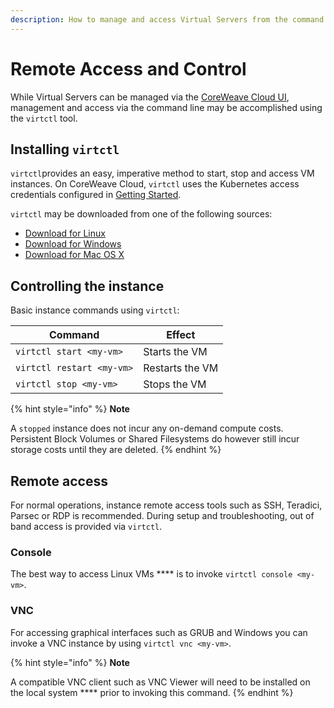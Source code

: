 ```yaml
---
description: How to manage and access Virtual Servers from the command line.
---
```


# Remote Access and Control

While Virtual Servers can be managed via the [CoreWeave Cloud UI](https://cloud.coreweave.com), management and access via the command line may be accomplished using the `virtctl` tool.

## Installing `virtctl`

`virtctl`provides an easy, imperative method to start, stop and access VM instances. On CoreWeave Cloud, `virtctl` uses the Kubernetes access credentials configured in [Getting Started](../docs/coreweave-kubernetes/getting-started/).

`virtctl` may be downloaded from one of the following sources:

* [Download for Linux](https://github.com/kubevirt/kubevirt/releases/download/v0.51.0/virtctl-v0.51.0-linux-amd64)
* [Download for Windows](https://github.com/kubevirt/kubevirt/releases/download/v0.51.0/virtctl-v0.51.0-windows-amd64.exe)
* [Download for Mac OS X](https://github.com/kubevirt/kubevirt/releases/download/v0.51.0/virtctl-v0.51.0-darwin-amd64)

## Controlling the instance

Basic instance commands using `virtctl`:

| Command                   | Effect          |
| ------------------------- | --------------- |
| `virtctl start <my-vm>`   | Starts the VM   |
| `virtctl restart <my-vm>` | Restarts the VM |
| `virtctl stop <my-vm>`    | Stops the VM    |

{% hint style="info" %}
**Note**

A `stopped` instance does not incur any on-demand compute costs. Persistent Block Volumes or Shared Filesystems do however still incur storage costs until they are deleted.
{% endhint %}

## Remote access

For normal operations, instance remote access tools such as SSH, Teradici, Parsec or RDP is recommended. During setup and troubleshooting, out of band access is provided via `virtctl`.

### **Console**

The best way to access Linux VMs **** is to invoke `virtctl console <my-vm>`.

### **VNC**

For accessing graphical interfaces such as GRUB and Windows you can invoke a VNC instance by using `virtctl vnc <my-vm>`.

{% hint style="info" %}
**Note**

A compatible VNC client such as VNC Viewer will need to be installed on the local system **** prior to invoking this command.
{% endhint %}
